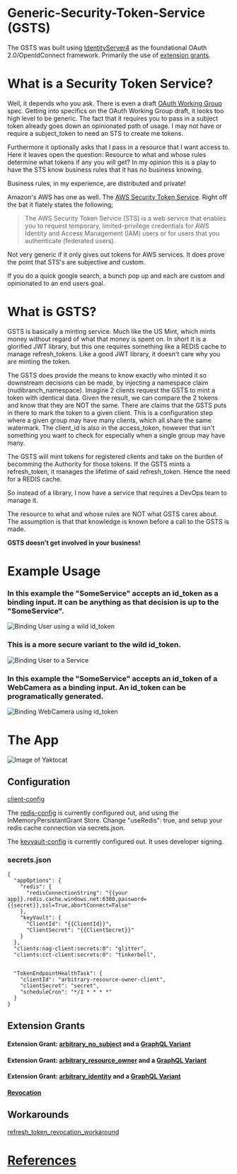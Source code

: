 <!--
  Title: IdentityServer4 Extension Grants
  Description: An OAuth2 service that lets you create tokens for anything.
  Author: Herb Stahl
  -->
# Generic-Security-Token-Service (GSTS)
The GSTS was built using [IdentityServer4](https://github.com/IdentityServer/IdentityServer4) as the foundational OAuth 2.0/OpenIdConnect framework.  Primarily the use of [extension grants](http://docs.identityserver.io/en/release/topics/extension_grants.html).

# What is a Security Token Service?
Well, it depends who you ask.  There is even a draft [OAuth Working Group](https://tools.ietf.org/html/draft-ietf-oauth-token-exchange-11) spec.  Getting into specifics on the OAuth Working Group draft, it looks too high level to be generic.  The fact that it requires you to pass in a subject token already goes down an opinionated path of usage.  I may not have or require a subject_token to need an STS to create me tokens.  

Furthermore it optionally asks that I pass in a resource that I want access to.  Here it leaves open the question: Resource to what and whose rules determine what tokens if any you will get?  In my opinion this is a play to have the STS know business rules that it has no business knowing.   

Business rules, in my experience, are distributed and private!  

Amazon's AWS has one as well.   The [AWS Security Token Service](https://docs.aws.amazon.com/STS/latest/APIReference/Welcome.html).  Right off the bat it flately states the following;  

> The AWS Security Token Service (STS) is a web service that enables you to request temporary, limited-privilege credentials for AWS Identity and Access Management (IAM) users or for users that you authenticate (federated users). 

Not very generic if it only gives out tokens for AWS services.  It does prove the point that STS's are subjective and custom.

If you do a quick google search, a bunch pop up and each are custom and opinionated to an end users goal.  

# What is GSTS?
GSTS is basically a minting service.  Much like the US Mint, which mints money without regard of what that money is spent on.
In short it is a glorified JWT library, but this one requires something like a REDIS cache to manage refresh_tokens.  Like a good JWT library, it doesn't care why you are minting the token.  

The GSTS does provide the means to know exactly who minted it so downstream decisions can be made, by injecting a namespace claim (nudibranch_namespace).  Imagine 2 clients request the GSTS to mint a token with identical data.  Given the result, we can compare the 2 tokens and know that they are NOT the same.  There are claims that the GSTS puts in there to mark the token to a given client.  This is a configuration step where a given group may have many clients, which all share the same watermark.  The client_id is also in the access_token, however that isn't something you want to check for especially when a single group may have many.

The GSTS will mint tokens for registered clients and take on the burden of becomming the Authority for those tokens.  If the GSTS mints a refresh_token, it manages the lifetime of said refresh_token.  Hence the need for a REDIS cache.  

So instead of a library, I now have a service that requires a DevOps team to manage it.  

The resource to what and whose rules are NOT what GSTS cares about.  The assumption is that that knowledge is known before a call to the GSTS is made.  

**GSTS doesn't get involved in your business!** 

# Example Usage  
### In this example the "SomeService" accepts an id_token as a binding input.  It can be anything as that decision is up to the "SomeService".  
![Binding User using a wild id_token](/docs/login-bind-wild_id_token.png)

### This is a more secure variant to the wild id_token.  
![Binding User to a Service](/docs/login-bind-securely.png)

### In this example the "SomeService" accepts an id_token of a WebCamera as a binding input.  An id_token can be programatically generated.     
![Binding WebCamera using id_token](/docs/webcamera_bind.png)


# The App  
![Image of Yaktocat](/docs/The_Fighting_Nudibranch_WebApp.png)

 ## Configuration
[client-config](src/IdentityServer4.HostApp/Config.cs)  

The [redis-config](src/IdentityServer4.HostApp.Redis/appsettings.redis.json) is currently configured out, and using the InMemoryPersistantGrant Store.  Change "useRedis": true, and setup your redis cache connection via secrets.json.

The [keyvault-config](src/IdentityServer4.HostApp.Redis/appsettings.keyVault.json) is currently configured out.  It uses developer signing.

### secrets.json
```
{
  "appOptions": {
    "redis": {
      "redisConnectionString": "{{your app}}.redis.cache.windows.net:6380,password={{secret}},ssl=True,abortConnect=False"
    },
    "keyVault": {
      "ClientId": "{{ClientId}}",
      "ClientSecret": "{{ClientSecret}}"
    }
  },
  "clients:nag-client:secrets:0": "glitter",
  "clients:cct-client:secrets:0": "tinkerbell",


  "TokenEndpointHealthTask": {
    "clientId": "arbitrary-resource-owner-client",
    "clientSecret": "secret",
    "scheduleCron": "*/1 * * * *"
  }
}
```

## Extension Grants  
#### Extension Grant: [arbitrary_no_subject](docs/arbitrary_no_subject.md) and a [GraphQL Variant](docs/arbitrary_no_subject_graphql.md)    
#### Extension Grant: [arbitrary_resource_owner](docs/arbitrary_resource_owner.md) and a [GraphQL Variant](docs/arbitrary_resource_owner_graphql.md)    
#### Extension Grant: [arbitrary_identity](docs/arbitrary_identity.md) and a [GraphQL Variant](docs/arbitrary_identity_graphql.md)    

#### [Revocation](docs/revocation.md)    

## Workarounds  
[refresh_token_revocation_workaround](docs/refresh_token_revocation_workaround.md)  

# [References](docs/references.md)  
